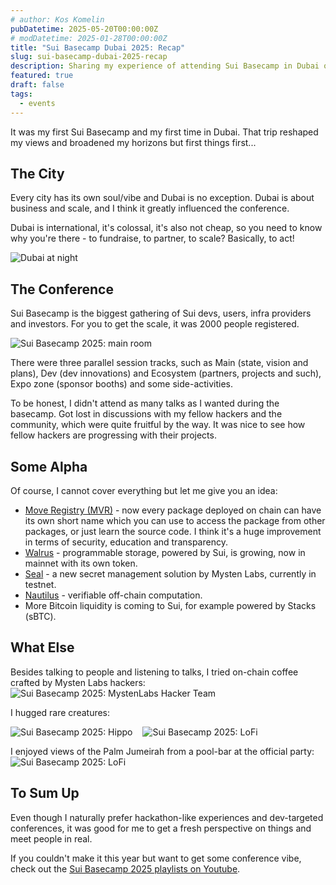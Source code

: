 ```yaml
---
# author: Kos Komelin
pubDatetime: 2025-05-20T00:00:00Z
# modDatetime: 2025-01-28T00:00:00Z
title: "Sui Basecamp Dubai 2025: Recap"
slug: sui-basecamp-dubai-2025-recap
description: Sharing my experience of attending Sui Basecamp in Dubai on May 1-2, 2025.
featured: true
draft: false
tags:
  - events
---
```


It was my first Sui Basecamp and my first time in Dubai. That trip reshaped my views and broadened my horizons but first things first...

<!--truncate-->

## The City

Every city has its own soul/vibe and Dubai is no exception. Dubai is about business and scale, and I think it greatly influenced the conference.

Dubai is international, it's colossal, it's also not cheap, so you need to know why you're there - to fundraise, to partner, to scale? Basically, to act!

![Dubai at night](/img/blog/sui-basecamp-2025/dubai1.jpg)

## The Conference

Sui Basecamp is the biggest gathering of Sui devs, users, infra providers and investors. For you to get the scale, it was 2000 people registered.

![Sui Basecamp 2025: main room](/img/blog/sui-basecamp-2025/sui-basecamp-2025-main-room.jpg)

There were three parallel session tracks, such as Main (state, vision and plans), Dev (dev innovations) and Ecosystem (partners, projects and such), Expo zone (sponsor booths) and some side-activities.

To be honest, I didn't attend as many talks as I wanted during the basecamp. Got lost in discussions with my fellow hackers and the community, which were quite  fruitful by the way. It was nice to see how fellow hackers are progressing with their projects.

## Some Alpha

Of course, I cannot cover everything but let me give you an idea:

- [Move Registry (MVR)](https://www.moveregistry.com/?utm_source=suiware.io) - now every package deployed on chain can have its own short name which you can use to access the package from other packages, or just learn the source code. I think it's a huge improvement in terms of security, education and transparency.
- [Walrus](https://www.walrus.xyz/?utm_source=suiware.io) - programmable storage, powered by Sui, is growing, now in mainnet with its own token.
- [Seal](https://www.mystenlabs.com/blog/mysten-labs-launches-seal-decentralized-secrets-management-on-testnet?utm_source=suiware.io) - a new secret management solution by Mysten Labs, currently in testnet.
- [Nautilus](https://blog.sui.io/nautilus-offchain-security-privacy-web3/?utm_source=suiware.io) - verifiable off-chain computation.
- More Bitcoin liquidity is coming to Sui, for example powered by Stacks (sBTC).

## What Else

Besides talking to people and listening to talks, I tried on-chain coffee crafted by Mysten Labs hackers:
![Sui Basecamp 2025: MystenLabs Hacker Team](/img/blog/sui-basecamp-2025/sui-basecamp-2025-mysten-coffee.jpg)

I hugged rare creatures:
<div style="display:flex;flex-direction:row;gap:1rem;">
<div>
<img src="/img/blog/sui-basecamp-2025/sui-basecamp-2025-hippo.jpg" alt="Sui Basecamp 2025: Hippo" />
</div>
<div>
<img src="/img/blog/sui-basecamp-2025/sui-basecamp-2025-lofi.jpg" alt="Sui Basecamp 2025: LoFi" />
</div>
</div>

I enjoyed views of the Palm Jumeirah from a pool-bar at the official party:
![Sui Basecamp 2025: LoFi](/img/blog/sui-basecamp-2025/sui-basecamp-2025-party.jpg)

## To Sum Up

Even though I naturally prefer hackathon-like experiences and dev-targeted conferences, it was good for me to get a fresh perspective on things and meet people in real.

If you couldn't make it this year but want to get some conference vibe, check out the [Sui Basecamp 2025 playlists on Youtube](https://www.youtube.com/@Sui-Network/playlists).
